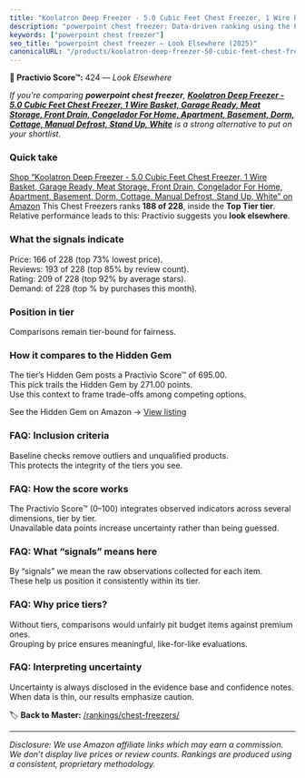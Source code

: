```yaml
---
title: "Koolatron Deep Freezer - 5.0 Cubic Feet Chest Freezer, 1 Wire Basket, Garage Ready, Meat Storage, Front Drain, Congelador For Home, Apartment, Basement, Dorm, Cottage, Manual Defrost, Stand Up, White"
description: "powerpoint chest freezer: Data-driven ranking using the Practivio Score™. Positioned by quality, value, demand, findability, momentum."
keywords: ["powerpoint chest freezer"]
seo_title: "powerpoint chest freezer — Look Elsewhere (2025)"
canonicalURL: "/products/koolatron-deep-freezer-50-cubic-feet-chest-freezer-1-wire-basket-garage-ready-meat-storage-front-drain-congelador-for-home-apartment-basement-dorm-cottage-manual-defrost-stand-up-white-B09CMGDV66/"
---
```


**🚫 Practivio Score™:** 424 — _Look Elsewhere_


*If you're comparing **powerpoint chest freezer**, **[Koolatron Deep Freezer - 5.0 Cubic Feet Chest Freezer, 1 Wire Basket, Garage Ready, Meat Storage, Front Drain, Congelador For Home, Apartment, Basement, Dorm, Cottage, Manual Defrost, Stand Up, White](https://www.amazon.com/dp/B09CMGDV66?tag=practivio-20)** is a strong alternative to put on your shortlist.*
### Quick take
[Shop “Koolatron Deep Freezer - 5.0 Cubic Feet Chest Freezer, 1 Wire Basket, Garage Ready, Meat Storage, Front Drain, Congelador For Home, Apartment, Basement, Dorm, Cottage, Manual Defrost, Stand Up, White” on Amazon](https://www.amazon.com/dp/B09CMGDV66?tag=practivio-20)
This Chest Freezers ranks **188 of 228**, inside the **Top Tier tier**.  
Relative performance leads to this: Practivio suggests you **look elsewhere**.

### What the signals indicate
Price: 166 of 228 (top 73% lowest price).  
Reviews: 193 of 228 (top 85% by review count).  
Rating: 209 of 228 (top 92% by average stars).  
Demand:  of 228 (top % by purchases this month).

### Position in tier
Comparisons remain tier-bound for fairness.

### How it compares to the Hidden Gem
The tier’s Hidden Gem posts a Practivio Score™ of 695.00.  
This pick trails the Hidden Gem by 271.00 points.  
Use this context to frame trade-offs among competing options.  

See the Hidden Gem on Amazon → [View listing](https://www.amazon.com/dp/B08P6CS4SW?tag=practivio-20)

### FAQ: Inclusion criteria
Baseline checks remove outliers and unqualified products.  
This protects the integrity of the tiers you see.

### FAQ: How the score works
The Practivio Score™ (0–100) integrates observed indicators across several dimensions, tier by tier.  
Unavailable data points increase uncertainty rather than being guessed.

### FAQ: What “signals” means here
By “signals” we mean the raw observations collected for each item.  
These help us position it consistently within its tier.

### FAQ: Why price tiers?
Without tiers, comparisons would unfairly pit budget items against premium ones.  
Grouping by price ensures meaningful, like-for-like evaluations.

### FAQ: Interpreting uncertainty
Uncertainty is always disclosed in the evidence base and confidence notes.  
When data is thin, our results emphasize caution.


🏷️ **Back to Master:** [/rankings/chest-freezers/](/rankings/chest-freezers/)

---
_Disclosure: We use Amazon affiliate links which may earn a commission. We don’t display live prices or review counts. Rankings are produced using a consistent, proprietary methodology._
